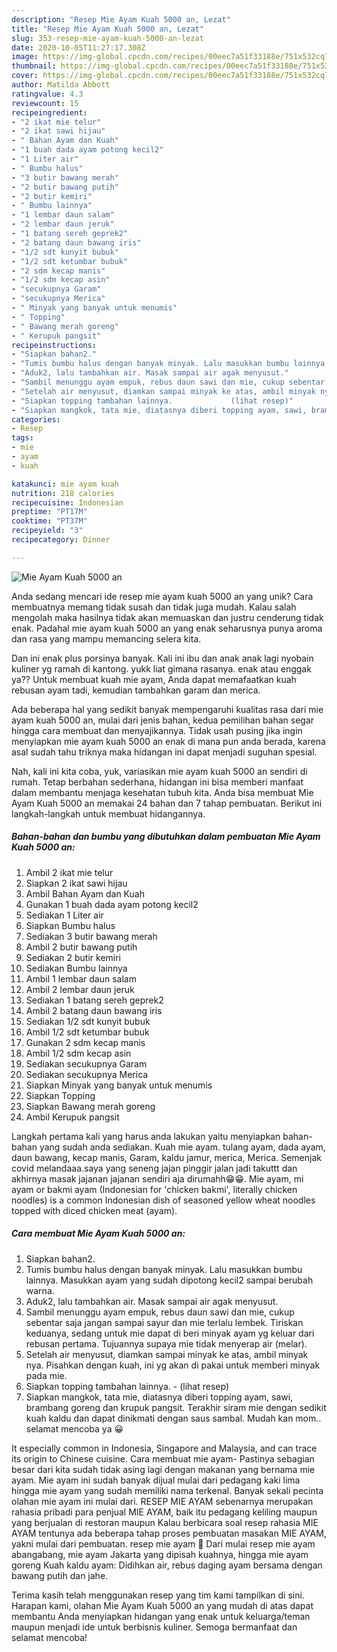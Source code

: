 ```yaml
---
description: "Resep Mie Ayam Kuah 5000 an, Lezat"
title: "Resep Mie Ayam Kuah 5000 an, Lezat"
slug: 353-resep-mie-ayam-kuah-5000-an-lezat
date: 2020-10-05T11:27:17.308Z
image: https://img-global.cpcdn.com/recipes/00eec7a51f33188e/751x532cq70/mie-ayam-kuah-5000-an-foto-resep-utama.jpg
thumbnail: https://img-global.cpcdn.com/recipes/00eec7a51f33188e/751x532cq70/mie-ayam-kuah-5000-an-foto-resep-utama.jpg
cover: https://img-global.cpcdn.com/recipes/00eec7a51f33188e/751x532cq70/mie-ayam-kuah-5000-an-foto-resep-utama.jpg
author: Matilda Abbott
ratingvalue: 4.3
reviewcount: 15
recipeingredient:
- "2 ikat mie telur"
- "2 ikat sawi hijau"
- " Bahan Ayam dan Kuah"
- "1 buah dada ayam potong kecil2"
- "1 Liter air"
- " Bumbu halus"
- "3 butir bawang merah"
- "2 butir bawang putih"
- "2 butir kemiri"
- " Bumbu lainnya"
- "1 lembar daun salam"
- "2 lembar daun jeruk"
- "1 batang sereh geprek2"
- "2 batang daun bawang iris"
- "1/2 sdt kunyit bubuk"
- "1/2 sdt ketumbar bubuk"
- "2 sdm kecap manis"
- "1/2 sdm kecap asin"
- "secukupnya Garam"
- "secukupnya Merica"
- " Minyak yang banyak untuk menumis"
- " Topping"
- " Bawang merah goreng"
- " Kerupuk pangsit"
recipeinstructions:
- "Siapkan bahan2."
- "Tumis bumbu halus dengan banyak minyak. Lalu masukkan bumbu lainnya. Masukkan ayam yang sudah dipotong kecil2 sampai berubah warna."
- "Aduk2, lalu tambahkan air. Masak sampai air agak menyusut."
- "Sambil menunggu ayam empuk, rebus daun sawi dan mie, cukup sebentar saja jangan sampai sayur dan mie terlalu lembek. Tiriskan keduanya, sedang untuk mie dapat di beri minyak ayam yg keluar dari rebusan pertama. Tujuannya supaya mie tidak menyerap air (melar)."
- "Setelah air menyusut, diamkan sampai minyak ke atas, ambil minyak nya. Pisahkan dengan kuah, ini yg akan di pakai untuk memberi minyak pada mie."
- "Siapkan topping tambahan lainnya.             (lihat resep)"
- "Siapkan mangkok, tata mie, diatasnya diberi topping ayam, sawi, brambang goreng dan krupuk pangsit. Terakhir siram mie dengan sedikit kuah kaldu dan dapat dinikmati dengan saus sambal. Mudah kan mom.. selamat mencoba ya 😀"
categories:
- Resep
tags:
- mie
- ayam
- kuah

katakunci: mie ayam kuah 
nutrition: 218 calories
recipecuisine: Indonesian
preptime: "PT17M"
cooktime: "PT37M"
recipeyield: "3"
recipecategory: Dinner

---
```



![Mie Ayam Kuah 5000 an](https://img-global.cpcdn.com/recipes/00eec7a51f33188e/751x532cq70/mie-ayam-kuah-5000-an-foto-resep-utama.jpg)

Anda sedang mencari ide resep mie ayam kuah 5000 an yang unik? Cara membuatnya memang tidak susah dan tidak juga mudah. Kalau salah mengolah maka hasilnya tidak akan memuaskan dan justru cenderung tidak enak. Padahal mie ayam kuah 5000 an yang enak seharusnya punya aroma dan rasa yang mampu memancing selera kita.

Dan ini enak plus porsinya banyak. Kali ini ibu dan anak anak lagi nyobain kuliner yg ramah di kantong. yukk liat gimana rasanya. enak atau enggak ya?? Untuk membuat kuah mie ayam, Anda dapat memafaatkan kuah rebusan ayam tadi, kemudian tambahkan garam dan merica.

Ada beberapa hal yang sedikit banyak mempengaruhi kualitas rasa dari mie ayam kuah 5000 an, mulai dari jenis bahan, kedua pemilihan bahan segar hingga cara membuat dan menyajikannya. Tidak usah pusing jika ingin menyiapkan mie ayam kuah 5000 an enak di mana pun anda berada, karena asal sudah tahu triknya maka hidangan ini dapat menjadi suguhan spesial.


Nah, kali ini kita coba, yuk, variasikan mie ayam kuah 5000 an sendiri di rumah. Tetap berbahan sederhana, hidangan ini bisa memberi manfaat dalam membantu menjaga kesehatan tubuh kita. Anda bisa membuat Mie Ayam Kuah 5000 an memakai 24 bahan dan 7 tahap pembuatan. Berikut ini langkah-langkah untuk membuat hidangannya.

<!--inarticleads1-->

##### Bahan-bahan dan bumbu yang dibutuhkan dalam pembuatan Mie Ayam Kuah 5000 an:

1. Ambil 2 ikat mie telur
1. Siapkan 2 ikat sawi hijau
1. Ambil  Bahan Ayam dan Kuah
1. Gunakan 1 buah dada ayam potong kecil2
1. Sediakan 1 Liter air
1. Siapkan  Bumbu halus
1. Sediakan 3 butir bawang merah
1. Ambil 2 butir bawang putih
1. Sediakan 2 butir kemiri
1. Sediakan  Bumbu lainnya
1. Ambil 1 lembar daun salam
1. Ambil 2 lembar daun jeruk
1. Sediakan 1 batang sereh geprek2
1. Ambil 2 batang daun bawang iris
1. Sediakan 1/2 sdt kunyit bubuk
1. Ambil 1/2 sdt ketumbar bubuk
1. Gunakan 2 sdm kecap manis
1. Ambil 1/2 sdm kecap asin
1. Sediakan secukupnya Garam
1. Sediakan secukupnya Merica
1. Siapkan  Minyak yang banyak untuk menumis
1. Siapkan  Topping
1. Siapkan  Bawang merah goreng
1. Ambil  Kerupuk pangsit


Langkah pertama kali yang harus anda lakukan yaitu menyiapkan bahan-bahan yang sudah anda sediakan. Kuah mie ayam. tulang ayam, dada ayam, daun bawang, kecap manis, Garam, kaldu jamur, merica, Merica. Semenjak covid melandaaa.saya yang seneng jajan pinggir jalan jadi takuttt dan akhirnya masak jajanan jajanan sendiri aja dirumahh😁😁. Mie ayam, mi ayam or bakmi ayam (Indonesian for &#39;chicken bakmi&#39;, literally chicken noodles) is a common Indonesian dish of seasoned yellow wheat noodles topped with diced chicken meat (ayam). 

<!--inarticleads2-->

##### Cara membuat Mie Ayam Kuah 5000 an:

1. Siapkan bahan2.
1. Tumis bumbu halus dengan banyak minyak. Lalu masukkan bumbu lainnya. Masukkan ayam yang sudah dipotong kecil2 sampai berubah warna.
1. Aduk2, lalu tambahkan air. Masak sampai air agak menyusut.
1. Sambil menunggu ayam empuk, rebus daun sawi dan mie, cukup sebentar saja jangan sampai sayur dan mie terlalu lembek. Tiriskan keduanya, sedang untuk mie dapat di beri minyak ayam yg keluar dari rebusan pertama. Tujuannya supaya mie tidak menyerap air (melar).
1. Setelah air menyusut, diamkan sampai minyak ke atas, ambil minyak nya. Pisahkan dengan kuah, ini yg akan di pakai untuk memberi minyak pada mie.
1. Siapkan topping tambahan lainnya. -             (lihat resep)
1. Siapkan mangkok, tata mie, diatasnya diberi topping ayam, sawi, brambang goreng dan krupuk pangsit. Terakhir siram mie dengan sedikit kuah kaldu dan dapat dinikmati dengan saus sambal. Mudah kan mom.. selamat mencoba ya 😀


It especially common in Indonesia, Singapore and Malaysia, and can trace its origin to Chinese cuisine. Cara membuat mie ayam- Pastinya sebagian besar dari kita sudah tidak asing lagi dengan makanan yang bernama mie ayam. Mie ayam ini sudah banyak dijual mulai dari pedagang kaki lima hingga mie ayam yang sudah memiliki nama terkenal. Banyak sekali pecinta olahan mie ayam ini mulai dari. RESEP MIE AYAM sebenarnya merupakan rahasia pribadi para penjual MIE AYAM, baik itu pedagang keliling maupun yang berjualan di restoran maupun Kalau berbicara soal resep rahasia MIE AYAM tentunya ada beberapa tahap proses pembuatan masakan MIE AYAM, yakni mulai dari pembuatan. resep mie ayam 🍜 Dari mulai resep mie ayam abangabang, mie ayam Jakarta yang dipisah kuahnya, hingga mie ayam goreng Kuah kaldu ayam: Didihkan air, rebus daging ayam bersama dengan bawang putih dan jahe. 

Terima kasih telah menggunakan resep yang tim kami tampilkan di sini. Harapan kami, olahan Mie Ayam Kuah 5000 an yang mudah di atas dapat membantu Anda menyiapkan hidangan yang enak untuk keluarga/teman maupun menjadi ide untuk berbisnis kuliner. Semoga bermanfaat dan selamat mencoba!
